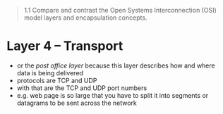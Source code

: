 > 1.1 Compare and contrast the Open Systems Interconnection (OSI) model layers and encapsulation concepts.

# Layer 4 – Transport

- or the *post office layer* because this layer describes how and where data is being delivered 
- protocols are TCP and UDP
- with that are the TCP and UDP port numbers 
- e.g. web page is so large that you have to split it into segments or datagrams to be sent across the network 